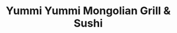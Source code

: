 ---
layout: place
title: "Yummi Yummi Mongolian Grill & Sushi"
permalink: /texas/college-station/yummi-yummi-mongolian-grill-sushi.html
stateAbbr: TX
stateName: Texas
cityName: College Station
seo:
  name: "Yummi Yummi Mongolian Grill & Sushi"
  type: Restaurant
  links: http://yummimongolian.com/
description: "Yummi Yummi Mongolian Grill & Sushi serves delicious sushi in College Station, Texas. Try fresh Japanese dishes for a great dining experience. "
place_id: ChIJrRFULGyERoYRVjXp1ZI8pQQ
photos:
  - name: >-
      places/ChIJrRFULGyERoYRVjXp1ZI8pQQ/photos/AeeoHcKRXy3aXVVIgxiNWdwzz2eN091-IyI-irraZfv63bMuKp292tyZ0SrrJ9FGrTNz2QhSclV9THFhqlEbTn4UiYjuCrs3YbEoiKWtkYci7Z81WFkLkuSHdhZKEy-sTF800Rl1z1iBRKUzyJae-SEpGAzfS2RTZsH6qrdCoVGrVRxuSBOQhXsfw7-fw-reBfTtQx6PvXvRQKmAjLSWdFj9fN-7JNOyvo9UntXa0SgGqtnRIbQrR1mmT0wDhNS_Kk7FIBCxmMc3VvCTxhxQYAV4lq_bgmWgdIvvq26TfuXcsk0D9g
    widthPx: 960
    heightPx: 540
    authorAttributions:
      - displayName: Yummi Yummi Mongolian Grill & Sushi
        uri: https://maps.google.com/maps/contrib/101830286312261551546
        photoUri: >-
          https://lh3.googleusercontent.com/a-/ALV-UjWWre2WIsGPb4u1Mvt0X08N32AXkdLFsKvtU4evW66ew8KvARY=s100-p-k-no-mo
    flagContentUri: >-
      https://www.google.com/local/imagery/report/?cb_client=maps_api_places.places_api&image_key=!1e10!2sAF1QipP63esdB0YLy9f4M0Yj6iRjkF0wF319JTMG5HTY&hl=en-US
    googleMapsUri: >-
      https://www.google.com/maps/place//data=!3m4!1e2!3m2!1sAF1QipP63esdB0YLy9f4M0Yj6iRjkF0wF319JTMG5HTY!2e10!4m2!3m1!1s0x8646846c2c5411ad:0x4a53c92d5e93556
  - name: >-
      places/ChIJrRFULGyERoYRVjXp1ZI8pQQ/photos/AeeoHcJ5jRmEzrZjzD-MhOSO_m-l6TFxpST4MV1gQpGsWWZeKv7dRTUzaHdoDBabgFqZ9BSPuMbs1Jz6dSm-rgTWRd32Ehx9OGQN7sXLdRbDryEk8cx8KIy65CUYyt1679dX0t2rMjS_jtYr73xM0LXMo1u97MdgTma_ow958aCa7bNEAho8txDDFggguRzrSigR5lBOTMq_9f1bRmT-N1F7idw3q1vjIA61rkdhseaBtLj4wHwGZgcUFnH50dMX0fZtFwS1SQ295_eTymNfLSSe7j_kK_5vnFoQ3gmBOlqm0Gz3glxjJIfTPpGKDXGWk0JtplsYTRtmynDPimQlvg_I3rmfbf0GaVNCw9V2I3V8TX5NN4zSTR88Grq9nr7a749rxArUo2w-Ez7JkCg_aNVokGvW2qWzsqa7_NNNLoBHwpGhE2cj
    widthPx: 4000
    heightPx: 1868
    authorAttributions:
      - displayName: David Metcalf
        uri: https://maps.google.com/maps/contrib/113720894872287621579
        photoUri: >-
          https://lh3.googleusercontent.com/a-/ALV-UjXxoj0SMO2A7JPKa6oCk9ZO-3Ezj_hQwe5YDdnb0FWQGSLPwkC2=s100-p-k-no-mo
    flagContentUri: >-
      https://www.google.com/local/imagery/report/?cb_client=maps_api_places.places_api&image_key=!1e10!2sCIHM0ogKEICAgIDKgMW6uAE&hl=en-US
    googleMapsUri: >-
      https://www.google.com/maps/place//data=!3m4!1e2!3m2!1sCIHM0ogKEICAgIDKgMW6uAE!2e10!4m2!3m1!1s0x8646846c2c5411ad:0x4a53c92d5e93556
  - name: >-
      places/ChIJrRFULGyERoYRVjXp1ZI8pQQ/photos/AeeoHcITzecB_5RURUqQ5v5I4njCt3TEqrC78txcwm75GcrNab-2L_GjrYgOm4pHQK_46nmBsYngf6N_AqAUNHsD7uSDVXuIbH6LUieNH72vfwRKAtFZjM4bjZBoWmGc0WZGY7FqF9anTaSdtGVCGr2uIimxZUFpLliIwnDo3RXeAu5xGLacR1KAATSbVKJiwF4HbwsnMp8-SBF4kaXd1y1oJYDW6oqIpQk8nIWAkoBvhefWSj0b71FyvMogzs_hUxShYMb2k5085PY5yWkGOV2Hzq8LxZC0GwPvWWN3jDAMtjFEMXIFSb8PXVhfosWB-TGXJrco6SAFGcFuGx4omN2vUtaqmLJchZHPfAxpZFFPZTsZirbL9lTSIuMIR6RGHm2PlTYjS5ageb7h2o4Nb-A475MPB_pJEH_Dvw9aATaZRQ_jDw
    widthPx: 3000
    heightPx: 4000
    authorAttributions:
      - displayName: Neeloy Paul
        uri: https://maps.google.com/maps/contrib/108229343611638863995
        photoUri: >-
          https://lh3.googleusercontent.com/a-/ALV-UjVo0Xgtb_djKmp-IUp6KFQixNFa1A4ODBYX9oL9WxUInl_ikgFQmA=s100-p-k-no-mo
    flagContentUri: >-
      https://www.google.com/local/imagery/report/?cb_client=maps_api_places.places_api&image_key=!1e10!2sCIHM0ogKEICAgMDInLrDEg&hl=en-US
    googleMapsUri: >-
      https://www.google.com/maps/place//data=!3m4!1e2!3m2!1sCIHM0ogKEICAgMDInLrDEg!2e10!4m2!3m1!1s0x8646846c2c5411ad:0x4a53c92d5e93556
  - name: >-
      places/ChIJrRFULGyERoYRVjXp1ZI8pQQ/photos/AeeoHcLlLJfGsAzA4ckXOx3hm0jYS16HCoV8AQaqyHYZ0iqaeZEzsjztTRDMIxikAnxKQhP8y5aKhmtsw-be6tjKIxgFg7juiHWEWvMLNpmkC0o0aS1G6phg4pg1WksqebbBhOL2vnUKIp6K2Pdk3PtcnyziZj9KxgEe8SmqOPGYNGBvjIvdazw15jijWuDcvhSP9tVeoHCA4P_bhxd6eIH-J3G3Fw3gEd6j814WJi_eKFeDAsCYnxMTb_DOWWgf4zvWYUD-NS3TeZW-1-pzbLuKY3P6fStDwaMd_hhziTHlNzMBk_d1YVDS9xsJ7o3VtoaLYJY1rNKZO0dSWln0MYyPFMDUP7I4X1JaFPD3Ecf6pJ6H5UG5U8Y__D85V9r0FyXb7B8fOu-0UC2ScU6CxekKlkRFeVawemqh3GYY426a-2Cz7zn2
    widthPx: 4000
    heightPx: 3000
    authorAttributions:
      - displayName: Gabriela Lezama
        uri: https://maps.google.com/maps/contrib/113505415878412618952
        photoUri: >-
          https://lh3.googleusercontent.com/a-/ALV-UjW427_pL-TljPyltkzetpsLk5iVGklirz34c8cyU1hZFtzfSLBxDQ=s100-p-k-no-mo
    flagContentUri: >-
      https://www.google.com/local/imagery/report/?cb_client=maps_api_places.places_api&image_key=!1e10!2sCIHM0ogKEICAgIC_j-TB6AE&hl=en-US
    googleMapsUri: >-
      https://www.google.com/maps/place//data=!3m4!1e2!3m2!1sCIHM0ogKEICAgIC_j-TB6AE!2e10!4m2!3m1!1s0x8646846c2c5411ad:0x4a53c92d5e93556
  - name: >-
      places/ChIJrRFULGyERoYRVjXp1ZI8pQQ/photos/AeeoHcK-GT3QOC_mAnv_FJPv7n69BHkMdFd0x9XbPTqLbKzib0yeMAfinqhUr39qIxx66KePAif8Ph613gvLg8ZzaSHy_mOmb3Ne5voIBUUpUijAGZGkRhYVmvZ9xvH2lXHQ_Woh7XhWHFfcGg2ZFOVIEFDNXx9mgocBh1KDuftdUH-bh_STYKgsQYU4th6Q0KNyP8Xt9acBbvFCIXZGkXm_7PTBc_zyn4OmeiFUBhNDKCL4FNmue82gfkcqcggoSG4qTqdEDU17xEQPVHY479wsqBCRIC2SWuVFjBof-dGnTndbvEe-Cqr_djiMV1Q7S6w2W7npeUhu4OKCe05HA4EYhv1WHBwEdnBySumFitHqsjccedWLFYUDTsOdykaGdyBoIYJ3XNejUQvyJk1tqiafJTWMvZk4NvvKkhJz9Oh_MdEmOFw
    widthPx: 3000
    heightPx: 4000
    authorAttributions:
      - displayName: Bean Flack
        uri: https://maps.google.com/maps/contrib/116099278520237963878
        photoUri: >-
          https://lh3.googleusercontent.com/a-/ALV-UjWz6wk4JI5p-7Tu4tdkQEB9BxWO7rO7mwsMSVLPmZH8U31QRbk4aQ=s100-p-k-no-mo
    flagContentUri: >-
      https://www.google.com/local/imagery/report/?cb_client=maps_api_places.places_api&image_key=!1e10!2sCIHM0ogKEICAgIDn3YeJiwE&hl=en-US
    googleMapsUri: >-
      https://www.google.com/maps/place//data=!3m4!1e2!3m2!1sCIHM0ogKEICAgIDn3YeJiwE!2e10!4m2!3m1!1s0x8646846c2c5411ad:0x4a53c92d5e93556
  - name: >-
      places/ChIJrRFULGyERoYRVjXp1ZI8pQQ/photos/AeeoHcKt8ljKtsmEYvHvn7QX882Ro4FFMma5QrGXKgzjEJqwx2CKdg_p6eRH64wBiUvOJHibCibGBMcmIrFzrYRAK2io_dxU73foBgkbGPZSNyO8YiR4UFiqAmvFPWeOypV2oOLLz4KZCEW4ffXcyFgXTUrbg-A9rjgIIy0xOrz_ylvAAQYzJows3ycmUNrh1jFyRAMekIxov4_ieeCOREkwKOjhjQ5Y1na9FErOzl0G8BuRdjIIQzTf27JFMAkFzO2dq5PUI0QsUfdco2tm3kB5sS1FoHnW1dyJmOirqbnWJPbxnTylrVqo2z3NFhqpyIPbtZuR50IP_7ohSql8NVRuAp43znwEfIOz1mFkzKbv3H6U88_hsluY5PDXOn1KGTuE_6KkxFPEoCRj-qRCcmzGEXv5bnRz0-5gpO7Wdbs10pSkWRFO
    widthPx: 4000
    heightPx: 3000
    authorAttributions:
      - displayName: Raj Perumalla
        uri: https://maps.google.com/maps/contrib/113645822645072816636
        photoUri: >-
          https://lh3.googleusercontent.com/a-/ALV-UjWawh2McOhiqD1R0E4yJiUr7JXt6VOg9N1-KlgU2uHMc8VfYkg-6Q=s100-p-k-no-mo
    flagContentUri: >-
      https://www.google.com/local/imagery/report/?cb_client=maps_api_places.places_api&image_key=!1e10!2sCIHM0ogKEICAgID9tND4swE&hl=en-US
    googleMapsUri: >-
      https://www.google.com/maps/place//data=!3m4!1e2!3m2!1sCIHM0ogKEICAgID9tND4swE!2e10!4m2!3m1!1s0x8646846c2c5411ad:0x4a53c92d5e93556
  - name: >-
      places/ChIJrRFULGyERoYRVjXp1ZI8pQQ/photos/AeeoHcLkkKixejCZwaUHUUAAw9mgixx9b0WKmQUOZh6eNB5fc9H2Dh_P8Saq-owZUBklCnPnI-iZHg7DI4owvs5pDVP5BePS896UmzU5pTwGocfWEPyLAqN4DyUz7s-AlXCYtJGNax9qh0iXOaNIbylQuuJEdSqvGBnHV506mjP__4-MXToflunerCJe5iw2Lr99NUam_mdRb30SNBwKI94QzjZnAyQah0LrkfrdUMBedL4nbbdNWP04eaatCV5MtCDZG9G-TzUOiWcZv0N_RtbIuW2G-7N2U9vIi2koySnkLSnVTjqrRIQFnxUKCPLeehT9tAvHe_J5LW6lrSwJ8Q49GaUe7oThKGMRaih2_f5n-UdBXni9pyfJneNaGczeEYo_ap6IWXdDGucbxgaTTATDuWXfrV-P1J9cLTitSwoNulA
    widthPx: 3000
    heightPx: 4000
    authorAttributions:
      - displayName: Neeloy Paul
        uri: https://maps.google.com/maps/contrib/108229343611638863995
        photoUri: >-
          https://lh3.googleusercontent.com/a-/ALV-UjVo0Xgtb_djKmp-IUp6KFQixNFa1A4ODBYX9oL9WxUInl_ikgFQmA=s100-p-k-no-mo
    flagContentUri: >-
      https://www.google.com/local/imagery/report/?cb_client=maps_api_places.places_api&image_key=!1e10!2sCIHM0ogKEICAgMDInLrDUg&hl=en-US
    googleMapsUri: >-
      https://www.google.com/maps/place//data=!3m4!1e2!3m2!1sCIHM0ogKEICAgMDInLrDUg!2e10!4m2!3m1!1s0x8646846c2c5411ad:0x4a53c92d5e93556
  - name: >-
      places/ChIJrRFULGyERoYRVjXp1ZI8pQQ/photos/AeeoHcKFEhKebYEBKgEOWR3Q5f2LFMxa35ybnNa4PWBnnAJfAwWp0F82wyaG6PeXsI-n90XjAoRUnOsZKnD4Kk83z3bbgYl0qvYqXNTdksdcEhPk1JKDezTJvOYr98vqeORAKzcnQDgQLJFr2KfAznLwHmrvpAEixZYQO7LUDpQQz_rnq4p-JQfCO96zgAq81wpO0yezBY7qkY6xpzUYOaH_X0JFiBqpglTUTYcN8aQ1cWUAyrzStlKzUryNRkUwQOQs5t08-XZAfRqs3os_Oh3cLxy5PvdIjt0AaWfD39StemXw_dkhyEjMJzwftywb50OHaTVoglYswSSct92TzASIWqpr59v23xO0qwsxYFd5NPDcl9k_l7yC-gG-s_5VeTBr5txQ10jQrEgww_Jj-8OI36SSHFgE6ZXQ5juyo1t3jXq17-Lc
    widthPx: 3024
    heightPx: 4032
    authorAttributions:
      - displayName: Myra Dharani
        uri: https://maps.google.com/maps/contrib/102577597239697273971
        photoUri: >-
          https://lh3.googleusercontent.com/a-/ALV-UjVow4MHxFyKEG98JuFuhjXgIbpCWsBorm9Gl1CxhYEWPvyQZKXfZw=s100-p-k-no-mo
    flagContentUri: >-
      https://www.google.com/local/imagery/report/?cb_client=maps_api_places.places_api&image_key=!1e10!2sCIHM0ogKEICAgICny9jKwgE&hl=en-US
    googleMapsUri: >-
      https://www.google.com/maps/place//data=!3m4!1e2!3m2!1sCIHM0ogKEICAgICny9jKwgE!2e10!4m2!3m1!1s0x8646846c2c5411ad:0x4a53c92d5e93556
  - name: >-
      places/ChIJrRFULGyERoYRVjXp1ZI8pQQ/photos/AeeoHcJ272bG-8ROjp8V4EWnudy9WUfW_M-iC3DjrcJhvx6bFSuRtbFq5xMncnoP_WoDg6Ua2bTzZbEHwj9fzQk8FbqTr38UEYLOEOSWMbrCZaKJfNmCldJLd3eMIxrl6I_nWewrK4JZ9ySjpraFLL1pQ1YUKl2x0CqEHyMfRxoQa71vVfihlgJNJ2JyQ1e7pIVvqDf3yHId2gEQ8IkFbf63M-AVLE2krJlRM7TXITLkzelz53dJKShocv_y76pTZaHncxxeujPeoXYH189hHDRcfKRiC4NlewXfxpMN3rxJzBPeik_YvEViLqj8IccjK8tgUishaz5hmFjd_fuEXWaerSdv7cH7bpnzcAXq-kF_K9qHZz_L45lPo0Gb1vMyZVy4erZqo0XwcoOcveV3zbV8LWUP-HEZlmc-Fl5So2Ym3UXO_XIH
    widthPx: 3000
    heightPx: 4000
    authorAttributions:
      - displayName: Maura Walker
        uri: https://maps.google.com/maps/contrib/115543247331046308678
        photoUri: >-
          https://lh3.googleusercontent.com/a-/ALV-UjVuo1K6yOOPVN-60XtQ8aQIghyWsaKNOyAeQlPLpK3E6OmjITsw=s100-p-k-no-mo
    flagContentUri: >-
      https://www.google.com/local/imagery/report/?cb_client=maps_api_places.places_api&image_key=!1e10!2sCIHM0ogKEICAgIDbiqCugwE&hl=en-US
    googleMapsUri: >-
      https://www.google.com/maps/place//data=!3m4!1e2!3m2!1sCIHM0ogKEICAgIDbiqCugwE!2e10!4m2!3m1!1s0x8646846c2c5411ad:0x4a53c92d5e93556
  - name: >-
      places/ChIJrRFULGyERoYRVjXp1ZI8pQQ/photos/AeeoHcIIK7faggK0-HvS3NsrhxykN6LpiUfILudxT2vnLg_cRvZWTrUE0U7g1JDfOEk3vON5YSS-OtMb7Vmmpcw9GZIirZGlmrUBwUipW29E1018ccNXety_e43VtG_O4ULWiDbbMJGDNSpPHifw_36UlbeBOeGiWQY84p-22eqzj-SVTCAnyJfowMSx-nO4rn-B8ZLHmCsy_diOeDTVsuvswg5x7mige81hDrrRmts15lTio5Ep7HHD7yXhjkBXLMAhz_vajY-xP81TJEabYAWMvUtJZe4U82dqBos2pol1nmFubd_bsQ6a_s8R7Va0cRdy-X0hq2uB26_JbAcjp4vRRixJy97-vNqZO1BMjJq-XW7u8N8MMwCNOgRYRtsrGmre6Bi1qFDv5R0WmG5P5KfqY6lFgMp8lJW6rGVborpwWTvzIhxw
    widthPx: 3000
    heightPx: 4000
    authorAttributions:
      - displayName: Big Back
        uri: https://maps.google.com/maps/contrib/107013687630640004437
        photoUri: >-
          https://lh3.googleusercontent.com/a-/ALV-UjUipNS-iT_ZZ1dUun9d3AFgUshIPv2B-XqZ8fNozehSjUWa5ydW=s100-p-k-no-mo
    flagContentUri: >-
      https://www.google.com/local/imagery/report/?cb_client=maps_api_places.places_api&image_key=!1e10!2sCIHM0ogKEICAgIDrmrDg7wE&hl=en-US
    googleMapsUri: >-
      https://www.google.com/maps/place//data=!3m4!1e2!3m2!1sCIHM0ogKEICAgIDrmrDg7wE!2e10!4m2!3m1!1s0x8646846c2c5411ad:0x4a53c92d5e93556
address: '900 Harvey Rd #14, College Station, TX 77840, USA'
street: '900 Harvey Rd #14'
city: College Station
state: TX
zip: '77840'
country: USA
neighborhood: null
latitude: '30.623079'
longitude: '-96.309118'
accessibility_options:
  wheelchairAccessibleParking: true
  wheelchairAccessibleEntrance: true
  wheelchairAccessibleRestroom: true
  wheelchairAccessibleSeating: true
business_status: OPERATIONAL
name: Yummi Yummi Mongolian Grill & Sushi
google_maps_links:
  directionsUri: >-
    https://www.google.com/maps/dir//''/data=!4m7!4m6!1m1!4e2!1m2!1m1!1s0x8646846c2c5411ad:0x4a53c92d5e93556!3e0
  placeUri: https://maps.google.com/?cid=334740348660692310
  writeAReviewUri: >-
    https://www.google.com/maps/place//data=!4m3!3m2!1s0x8646846c2c5411ad:0x4a53c92d5e93556!12e1
  reviewsUri: >-
    https://www.google.com/maps/place//data=!4m4!3m3!1s0x8646846c2c5411ad:0x4a53c92d5e93556!9m1!1b1
  photosUri: >-
    https://www.google.com/maps/place//data=!4m3!3m2!1s0x8646846c2c5411ad:0x4a53c92d5e93556!10e5
primary_type: Japanese Restaurant
opening_hours:
  regular: null
  current: null
secondary_opening_hours:
  regular:
    weekdayDescriptions: null
    type: null
  current:
    weekdayDescriptions: null
    type: null
phone: (979) 703-5992
price_level: PRICE_LEVEL_INEXPENSIVE
price_range: $10 &ndash; $20
rating: '4.4'
rating_count: 1018
website: http://yummimongolian.com/
reviews: null
parking_options: null
payment_options: null
allow_dogs: null
curbside_pickup: null
delivery: null
dine_in: null
good_for_children: null
good_for_groups: null
good_for_sports: null
live_music: null
menu_for_children: null
outdoor_seating: null
reservable: null
restroom: null
serves_beer: null
serves_breakfast: null
serves_brunch: null
serves_cocktails: null
serves_coffee: null
serves_dinner: null
serves_dessert: null
serves_lunch: null
serves_vegetarian_food: null
serves_wine: null
takeout: null
summary: null

---